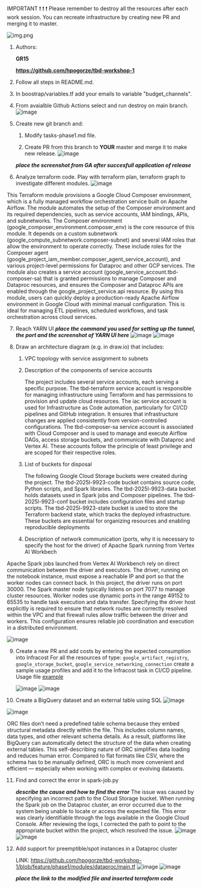 IMPORTANT ❗ ❗ ❗ Please remember to destroy all the resources after each work session. You can recreate infrastructure by creating new PR and merging it to master.
  
![img.png](doc/figures/destroy.png)

1. Authors:

   **GR15**

   **https://github.com/hpogorze/tbd-workshop-1**
   
2. Follow all steps in README.md.

3. In boostrap/variables.tf add your emails to variable "budget_channels".

4. From avaialble Github Actions select and run destroy on main branch.
   ![image](https://github.com/user-attachments/assets/d851c467-58ff-438e-ac57-6df376207eb1)

5. Create new git branch and:
    1. Modify tasks-phase1.md file.
    
    2. Create PR from this branch to **YOUR** master and merge it to make new release. 
    ![image](https://github.com/user-attachments/assets/d5c7af96-92db-460a-8383-669434f194be)

    ***place the screenshot from GA after succesfull application of release***


6. Analyze terraform code. Play with terraform plan, terraform graph to investigate different modules.
![image](https://github.com/user-attachments/assets/edc06c53-cab4-46ed-ad0c-e99e2fdd8cea)


This Terraform module provisions a Google Cloud Composer environment, which is a fully managed workflow orchestration service built on Apache Airflow. The module automates the setup of the Composer environment and its required dependencies, such as service accounts, IAM bindings, APIs, and subnetworks.
The Composer environment (google_composer_environment.composer_env) is the core resource of this module. It depends on a custom subnetwork (google_compute_subnetwork.composer-subnet) and several IAM roles that allow the environment to operate correctly. These include roles for the Composer agent (google_project_iam_member.composer_agent_service_account), and various project-level permissions for Dataproc and other GCP services.
The module also creates a service account (google_service_account.tbd-composer-sa) that is granted permissions to manage Composer and Dataproc resources, and ensures the Composer and Dataproc APIs are enabled through the google_project_service.api resource.
By using this module, users can quickly deploy a production-ready Apache Airflow environment in Google Cloud with minimal manual configuration. This is ideal for managing ETL pipelines, scheduled workflows, and task orchestration across cloud services.
   
7. Reach YARN UI
 ***place the command you used for setting up the tunnel, the port and the screenshot of YARN UI here***
   ![image](https://github.com/user-attachments/assets/528e56c5-b7e1-490c-8109-43c951841991)
![image](https://github.com/user-attachments/assets/d387b6d6-9ec3-4a96-a4ad-c942cc2aaf70)

8. Draw an architecture diagram (e.g. in draw.io) that includes:
    1. VPC topology with service assignment to subnets
    2. Description of the components of service accounts
       
       The project includes several service accounts, each serving a specific purpose. The tbd-terraform service account is responsible for managing infrastructure using Terraform and has permissions to provision and update cloud resources. The iac service account is used for Infrastructure as Code automation, particularly for CI/CD pipelines and GitHub integration. It ensures that infrastructure changes are applied consistently from version-controlled configurations. The tbd-composer-sa service account is associated with Cloud Composer and is used to manage and execute Airflow DAGs, access storage buckets, and communicate with Dataproc and Vertex AI. These accounts follow the principle of least privilege and are scoped for their respective roles.
       
    3. List of buckets for disposal
       
       The following Google Cloud Storage buckets were created during the project. The tbd-2025l-9923-code bucket contains source code, Python scripts, and Spark libraries. The tbd-2025l-9923-data bucket holds datasets used in Spark jobs and Composer pipelines. The tbd-2025l-9923-conf bucket includes configuration files and startup scripts. The tbd-2025l-9923-state bucket is used to store the Terraform backend state, which tracks the deployed infrastructure. These buckets are essential for organizing resources and enabling reproducible deployments
       
    4. Description of network communication (ports, why it is necessary to specify the host for the driver) of Apache Spark running from Vertex AI Workbech
       
  Apache Spark jobs launched from Vertex AI Workbench rely on direct communication between the driver and executors. The driver, running on the notebook instance, must expose a reachable IP and port so that the worker nodes can connect back. In this project, the driver runs on port 30000. The Spark master node typically listens on port 7077 to manage cluster resources. Worker nodes use dynamic ports in the range 49152 to 65535 to handle task execution and data transfer. Specifying the driver host explicitly is required to ensure that network routes are correctly resolved within the VPC and that firewall rules allow traffic between the driver and workers. This configuration ensures reliable job coordination and execution in a distributed environment.

  ![image](https://github.com/user-attachments/assets/18f05f32-005c-4d0e-aed3-e4e307f16e79)

   

9. Create a new PR and add costs by entering the expected consumption into Infracost
For all the resources of type: `google_artifact_registry`, `google_storage_bucket`, `google_service_networking_connection`
create a sample usage profiles and add it to the Infracost task in CI/CD pipeline. Usage file [example](https://github.com/infracost/infracost/blob/master/infracost-usage-example.yml) 

   ![image](https://github.com/user-attachments/assets/812fcdeb-2421-4c25-a5fc-e8f414d08d75)
![image](https://github.com/user-attachments/assets/73659779-2a6f-4a61-bafc-7fef4c0099a4)


10. Create a BigQuery dataset and an external table using SQL
    ![image](https://github.com/user-attachments/assets/1b1b4282-c937-4721-8a35-093c192fc3f2)

  ![image](https://github.com/user-attachments/assets/56746766-8402-45d1-86db-f877694ddd20)

  ORC files don’t need a predefined table schema because they embed structural metadata directly within the file. This includes column names, data types, and other relevant schema details. As a result, platforms like BigQuery can automatically detect the structure of the data when creating external tables. This self-describing nature of ORC simplifies data loading and reduces human error. Compared to flat formats like CSV, where the schema has to be manually defined, ORC is much more convenient and efficient — especially when working with complex or evolving datasets.

11. Find and correct the error in spark-job.py

    ***describe the cause and how to find the error***
    The issue was caused by specifying an incorrect path to the Cloud Storage bucket. When running the Spark job on the Dataproc cluster, an error occurred due to the system being unable to locate or access the expected file. This error was clearly identifiable through the logs available in the Google Cloud Console. After reviewing the logs, I corrected the path to point to the appropriate bucket within the project, which resolved the issue.
![image](https://github.com/user-attachments/assets/1afc5784-453b-4696-aecf-d7974858ae4f)
![image](https://github.com/user-attachments/assets/fd853ed3-bb76-480d-a0f2-643966c120c2)


12. Add support for preemptible/spot instances in a Dataproc cluster

    LINK: https://github.com/hpogorze/tbd-workshop-1/blob/feature/phase1/modules/dataproc/main.tf
![image](https://github.com/user-attachments/assets/f7f9bcab-68ec-4d60-b3b3-8ab3c8a79359)
![image](https://github.com/user-attachments/assets/1984f661-966a-42a2-bf4a-c667d311d9a2)

    ***place the link to the modified file and inserted terraform code***
    
    
